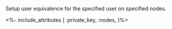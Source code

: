 Setup user equivalence for the specified user on specified nodes.

<%- include_attributes [
  :private_key,
  :nodes,
]%>
